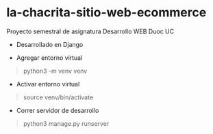 # la-chacrita-sitio-web-ecommerce
Proyecto semestral de asignatura Desarrollo WEB Duoc UC
- Desarrollado en Django


- Agregar entorno virtual
> python3 -m venv venv

- Activar entorno virtual
>source venv/bin/activate

- Correr servidor de desarrollo
>python3 manage.py runserver